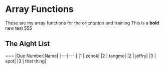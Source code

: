 # Array Functions
These are my array functions for the orientation and training
This is a **bold** new test 555
## The Aight List
===
|Que Number|Name|
|---|---:|
|1 | zenok|
|2 | tangmo|
|2 | jeffry|
|3 | spot|
|3 | that thing|